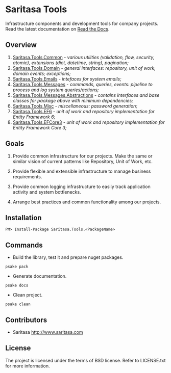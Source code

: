 Saritasa Tools
==============

Infrastructure components and development tools for company projects. Read the latest documentation on [Read the Docs](http://saritasa-tools.readthedocs.io/en/latest/index.html).

Overview
--------

1. [Saritasa.Tools.Common](https://www.nuget.org/packages/Saritasa.Tools.Common) - _various utilities (validation, flow, security, atomic), extensions (dict, datetime, string), pagination;_
1. [Saritasa.Tools.Domain](https://www.nuget.org/packages/Saritasa.Tools.Domain) - _general interfaces: repository, unit of work, domain events; exceptions;_
1. [Saritasa.Tools.Emails](https://www.nuget.org/packages/Saritasa.Tools.Emails) - _intefaces for system emails;_
1. [Saritasa.Tools.Messages](https://www.nuget.org/packages/Saritasa.Tools.Messages) - _commands, queries, events: pipeline to process and log system queries/actions;_
1. [Saritasa.Tools.Messages.Abstractions](https://www.nuget.org/packages/Saritasa.Tools.Messages.Abstractions) - _contains interfaces and base classes for package above with minimum dependencies;_
1. [Saritasa.Tools.Misc](https://www.nuget.org/packages/Saritasa.Tools.Misc) - _miscellaneous: password generation;_
1. [Saritasa.Tools.EF6](https://www.nuget.org/packages/Saritasa.Tools.EF6) - _unit of work and repository implementation for Entity Framework 6;_
1. [Saritasa.Tools.EFCore3](https://www.nuget.org/packages/Saritasa.Tools.EFCore3) - _unit of work and repository implementation for Entity Framework Core 3;_

Goals
-----

1. Provide common infrastructure for our projects. Make the same or similar vision of current patterns like Repository, Unit of Work, etc.

2. Provide flexible and extensible infrastructure to manage business requirements.

3. Provide common logging infrastructure to easily track application activity and system bottlenecks.

4. Arrange best practices and common functionality among our projects.

Installation
------------

```
PM> Install-Package Saritasa.Tools.<PackageName>
```

Commands
--------

* Build the library, test it and prepare nuget packages.

```psake pack```

* Generate documentation.

```psake docs```

* Clean project.

```psake clean```

Contributors
------------

* Saritasa http://www.saritasa.com

License
-------

The project is licensed under the terms of BSD license. Refer to LICENSE.txt for more information.

